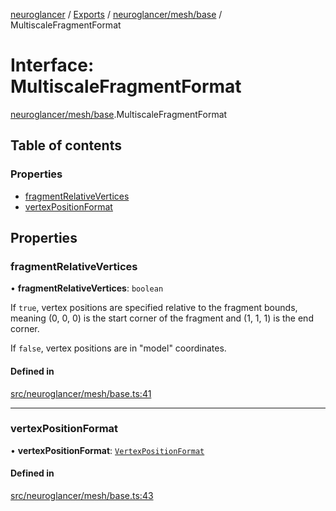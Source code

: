 [neuroglancer](../README.md) / [Exports](../modules.md) / [neuroglancer/mesh/base](../modules/neuroglancer_mesh_base.md) / MultiscaleFragmentFormat

# Interface: MultiscaleFragmentFormat

[neuroglancer/mesh/base](../modules/neuroglancer_mesh_base.md).MultiscaleFragmentFormat

## Table of contents

### Properties

- [fragmentRelativeVertices](neuroglancer_mesh_base.MultiscaleFragmentFormat.md#fragmentrelativevertices)
- [vertexPositionFormat](neuroglancer_mesh_base.MultiscaleFragmentFormat.md#vertexpositionformat)

## Properties

### fragmentRelativeVertices

• **fragmentRelativeVertices**: `boolean`

If `true`, vertex positions are specified relative to the fragment bounds, meaning (0, 0, 0) is
the start corner of the fragment and (1, 1, 1) is the end corner.

If `false`, vertex positions are in "model" coordinates.

#### Defined in

[src/neuroglancer/mesh/base.ts:41](https://github.com/ActiveBrainAtlas2/neuroglancer/blob/034b457d/src/neuroglancer/mesh/base.ts#L41)

___

### vertexPositionFormat

• **vertexPositionFormat**: [`VertexPositionFormat`](../enums/neuroglancer_mesh_base.VertexPositionFormat.md)

#### Defined in

[src/neuroglancer/mesh/base.ts:43](https://github.com/ActiveBrainAtlas2/neuroglancer/blob/034b457d/src/neuroglancer/mesh/base.ts#L43)
